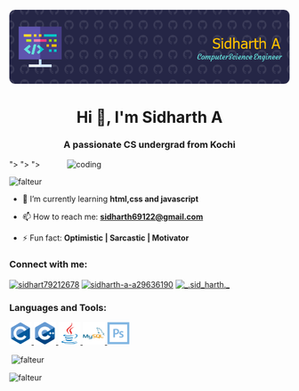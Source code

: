 ![Header](./github-header-image(1).png)

<h1 align="center">Hi 👋, I'm Sidharth A</h1>
<h3 align="center">A passionate CS undergrad from Kochi</h3>

<img align="right" alt="coding" width="400" src="https://user-images.githubusercontent.com/55389276/140866485-8fb1c876-9a8f-4d6a-98dc-08c4981eaf70.gif">
">
">
">


<p align="left"> <img src="https://komarev.com/ghpvc/?username=falteur&label=Profile%20views&color=0e75b6&style=flat" alt="falteur" /> </p>

- 🌱 I’m currently learning **html,css and javascript**

- 📫 How to reach me: **sidharth69122@gmail.com**

- ⚡ Fun fact: **Optimistic | Sarcastic | Motivator**

<h3 align="left">Connect with me:</h3>
<p align="left">
<a href="https://twitter.com/sidhart79212678" target="blank"><img align="center" src="https://raw.githubusercontent.com/rahuldkjain/github-profile-readme-generator/master/src/images/icons/Social/twitter.svg" alt="sidhart79212678" height="30" width="40" /></a>
<a href="https://linkedin.com/in/sidharth-a-a29636190" target="blank"><img align="center" src="https://raw.githubusercontent.com/rahuldkjain/github-profile-readme-generator/master/src/images/icons/Social/linked-in-alt.svg" alt="sidharth-a-a29636190" height="30" width="40" /></a>
<a href="https://instagram.com/_.sid_harth._" target="blank"><img align="center" src="https://raw.githubusercontent.com/rahuldkjain/github-profile-readme-generator/master/src/images/icons/Social/instagram.svg" alt="_.sid_harth._" height="30" width="40" /></a>
</p>

<h3 align="left">Languages and Tools:</h3>
<p align="left"> <a href="https://www.cprogramming.com/" target="_blank" rel="noreferrer"> <img src="https://raw.githubusercontent.com/devicons/devicon/master/icons/c/c-original.svg" alt="c" width="40" height="40"/> </a> <a href="https://www.w3schools.com/cpp/" target="_blank" rel="noreferrer"> <img src="https://raw.githubusercontent.com/devicons/devicon/master/icons/cplusplus/cplusplus-original.svg" alt="cplusplus" width="40" height="40"/> </a> <a href="https://www.java.com" target="_blank" rel="noreferrer"> <img src="https://raw.githubusercontent.com/devicons/devicon/master/icons/java/java-original.svg" alt="java" width="40" height="40"/> </a> <a href="https://www.mysql.com/" target="_blank" rel="noreferrer"> <img src="https://raw.githubusercontent.com/devicons/devicon/master/icons/mysql/mysql-original-wordmark.svg" alt="mysql" width="40" height="40"/> </a> <a href="https://www.photoshop.com/en" target="_blank" rel="noreferrer"> <img src="https://raw.githubusercontent.com/devicons/devicon/master/icons/photoshop/photoshop-line.svg" alt="photoshop" width="40" height="40"/> </a> </p>

<p>&nbsp;<img align="center" src="https://github-readme-stats.vercel.app/api?username=falteur&show_icons=true&locale=en" alt="falteur" /></p>

<p><img align="center" src="https://github-readme-streak-stats.herokuapp.com/?user=falteur&" alt="falteur" /></p>
